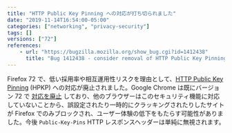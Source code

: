 ```yaml
---
title: "HTTP Public Key Pinning への対応が打ち切られました"
date: "2019-11-14T16:54:00-05:00"
categories: ["networking", "privacy-security"]
tags: []
versions: ["72"]
references:
    - url: "https://bugzilla.mozilla.org/show_bug.cgi?id=1412438"
      title: "Bug 1412438 - consider removal of HTTP Public Key Pinning (HPKP)"
---
```

Firefox 72 で、低い採用率や相互運用性リスクを理由として、[HTTP Public Key Pinning](https://developer.mozilla.org/docs/Web/HTTP/Public_Key_Pinning) (HPKP) への対応が廃止されました。Google Chrome は既にバージョン 72 で [対応を廃止](https://www.chromestatus.com/feature/5903385005916160) しており、他のブラウザーはこのセキュリティ機能に対応していないことから、誤設定されたり一時的にクラッキングされたりしたサイトが Firefox でのみブロックされ、ユーザー体験の低下をもたらす可能性がありました。今後 `Public-Key-Pins` HTTP レスポンスヘッダーは単純に無視されます。
